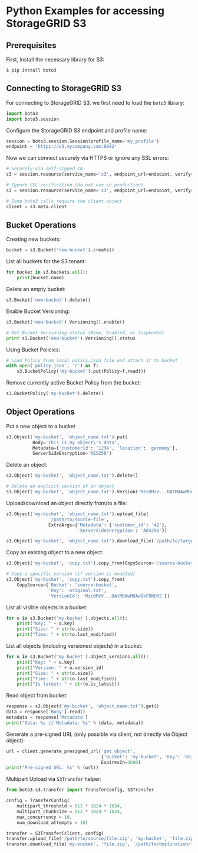 # Python Examples for accessing StorageGRID S3

## Prerequisites

First, install the necessary library for S3:
```
$ pip install boto3
```

## Connecting to StorageGRID S3

For connecting to StorageGRID S3, we first need to load the `boto3` library:
```python
import boto3
import boto3.session
```

Configure the StorageGRID S3 endpoint and profile name:
```python
session = boto3.session.Session(profile_name='my_profile')
endpoint = 'https://s3.mycompany.com:8082'
```

Now we can connect securely via HTTPS or ignore any SSL errors:
```python
# Securely via self-signed CA
s3 = session.resource(service_name='s3', endpoint_url=endpoint, verify='ca_cert.pem')

# Ignore SSL verification (do not use in production)
s3 = session.resource(service_name='s3', endpoint_url=endpoint, verify=False)

# Some boto3 calls require the client object
client = s3.meta.client
```
## Bucket Operations

Creating new buckets:
```python
bucket = s3.Bucket('new-bucket').create()
```

List all buckets for the S3 tenant:
```python
for bucket in s3.buckets.all():
    print(bucket.name)
```

Delete an empty bucket:
```python
s3.Bucket('new-bucket').delete()
```

Enable Bucket Versioning:
```python
s3.Bucket('new-bucket').Versioning().enable()

# Get Bucket Versioning status (None, Enabled, or Suspended)
print s3.Bucket('new-bucket').Versioning().status
```

Using Bucket Policies:
```python
# Load Policy from local policy.json file and attach it to bucket
with open('policy.json', 'r') as f:
    s3.BucketPolicy('my-bucket').put(Policy=f.read())
```

Remove currently active Bucket Policy from the bucket:
```python
s3.BucketPolicy('my-bucket').delete()
```

## Object Operations

Put a new object to a bucket
```python
s3.Object('my-bucket', 'object_name.txt').put(
          Body='This is my object\'s data',
          Metadata={'customerid': '1234', 'location': 'germany'},
          ServerSideEncryption='AES256')
```

Delete an object:
```python
s3.Object('my-bucket', 'object_name.txt').delete()

# Delete an explicit version of an object
s3.Object('my-bucket', 'object_name.txt').Version('Mzc0MzV...DAtMDAwMDAwQkFBNEM2').delete()
```

Upload/download an object directly from/to a file:
```python
s3.Object('my-bucket', 'object_name.txt').upload_file(
                '/path/to/source-file',
                ExtraArgs={'Metadata': {'customer_id': '42'},
                           'ServerSideEncryption': 'AES256'})

s3.Object('my-bucket', 'object_name.txt').download_file('/path/to/target-file')
```

Copy an existing object to a new object:
```python
s3.Object('my-bucket', 'copy.txt').copy_from(CopySource='/source-bucket/original.txt')

# Copy a specific version (if version is enabled)
s3.Object('my-bucket', 'copy.txt').copy_from(
    CopySource={'Bucket': 'source-bucket',
                'Key': 'original.txt',                
                'VersionId': 'Mzc0MzV...DAtMDAwMDAwQkFBNEM2'})
```

List all visible objects in a bucket:
```python
for o in s3.Bucket('my-bucket').objects.all():
    print("Key: " + o.key)
    print("Size: " + str(o.size))
    print("Time: " + str(o.last_modified)) 
```

List all objects (including versioned objects) in a bucket:
```python
for o in s3.Bucket('my-bucket').object_versions.all():
    print("Key: " + o.key)
    print("Version: " + o.version_id)
    print("Size: " + str(o.size))
    print("Time: " + str(o.last_modified))
    print("Is latest: " + str(o.is_latest))
```

Read object from bucket:
```python
response = s3.Object('my-bucket', 'object_name.txt').get()
data = response['Body'].read()
metadata = response['Metadata']
print("Data: %s // Metadata: %s" % (data, metadata))
```

Generate a pre-signed URL (only possible via client, not directly via Object object):
```python
url = client.generate_presigned_url('get_object', 
                                    {'Bucket': 'my-bucket', 'Key': 'object_name.txt'},
                                    ExpiresIn=3600)
print("Pre-signed URL: %s" % (url))
```

Multipart Upload via `S3Transfer` helper:
```python
from boto3.s3.transfer import TransferConfig, S3Transfer

config = TransferConfig(
    multipart_threshold = 512 * 1024 * 1024,
    multipart_chunksize = 512 * 1024 * 1024,
    max_concurrency = 10,
    num_download_attempts = 10)

transfer = S3Transfer(client, config)
transfer.upload_file('/path/to/source/file.zip', 'my-bucket', 'file.zip')
transfer.download_file('my-bucket', 'file.zip', '/path/to/destination/file.zip')
```